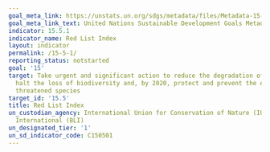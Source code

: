 ```yaml
---
goal_meta_link: https://unstats.un.org/sdgs/metadata/files/Metadata-15-05-01.pdf
goal_meta_link_text: United Nations Sustainable Development Goals Metadata (pdf 456kB)
indicator: 15.5.1
indicator_name: Red List Index
layout: indicator
permalink: /15-5-1/
reporting_status: notstarted
goal: '15'
target: Take urgent and significant action to reduce the degradation of natural habitats,
  halt the loss of biodiversity and, by 2020, protect and prevent the extinction of
  threatened species
target_id: '15.5'
title: Red List Index
un_custodian_agency: International Union for Conservation of Nature (IUCN), BirdLife
  International (BLI)
un_designated_tier: '1'
un_sd_indicator_code: C150501
---
```

